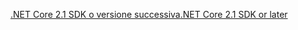 [<span data-ttu-id="25be0-101">.NET Core 2.1 SDK o versione successiva</span><span class="sxs-lookup"><span data-stu-id="25be0-101">.NET Core 2.1 SDK or later</span></span>](https://dotnet.microsoft.com/download/dotnet-core)
